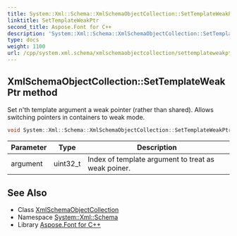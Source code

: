 ```yaml
---
title: System::Xml::Schema::XmlSchemaObjectCollection::SetTemplateWeakPtr method
linktitle: SetTemplateWeakPtr
second_title: Aspose.Font for C++
description: 'System::Xml::Schema::XmlSchemaObjectCollection::SetTemplateWeakPtr method. Set n''th template argument a weak pointer (rather than shared). Allows switching pointers in containers to weak mode in C++.'
type: docs
weight: 1100
url: /cpp/system.xml.schema/xmlschemaobjectcollection/settemplateweakptr/
---
```

## XmlSchemaObjectCollection::SetTemplateWeakPtr method


Set n'th template argument a weak pointer (rather than shared). Allows switching pointers in containers to weak mode.

```cpp
void System::Xml::Schema::XmlSchemaObjectCollection::SetTemplateWeakPtr(uint32_t argument) override
```


| Parameter | Type | Description |
| --- | --- | --- |
| argument | uint32_t | Index of template argument to treat as weak poiner. |

## See Also

* Class [XmlSchemaObjectCollection](../)
* Namespace [System::Xml::Schema](../../)
* Library [Aspose.Font for C++](../../../)
